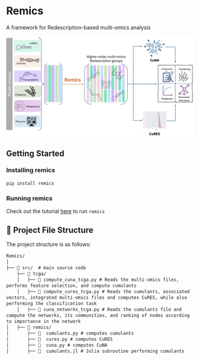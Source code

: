 # Remics
A framework for Redescription-based multi-omics analysis 

[![Remics Diagram][remics]](#)

<!-- <a>![badge-alt-text](images/remics_final.jpg)</a> -->

## Getting Started

### Installing remics

```
pip install remics
```

### Running remics
Check out the tutorial [here](tutorial/remics_walkthrough.ipynb) to run `remics`

## 📂 Project File Structure

The project structure is as follows:

``` 
Remics/
│
├── 📂 src/  # main source code
    ├── 📂 tcga/
    │   ├── 📄 compute_cuna_tcga.py # Reads the multi-omics files, performs feature selection, and compute cumulants
    │   ├── 📄 compute_cures_tcga.py # Reads the cumulants, associated vectors, integrated multi-omics files and computes CuRES, while also performing the classification task  
    │   ├── 📄 cuna_networks_tcga.py # Reads the cumulants file and compute the networks, its communities, and ranking of nodes according to importance in the network
│   ├── 📂 remics/
│       ├── 📄  cumulants.py # computes cumulants 
│       ├── 📄  cures.py # computes CuRES
│       ├── 📄  cuna.py # computes CuNA
│       ├── 📄  cumulants.jl # Julia subroutine performing cumulants
```

<!-- MARKDOWN LINKS & IMAGES -->
<!-- https://www.markdownguide.org/basic-syntax/#reference-style-links -->
[remics]: images/remics_final.jpg